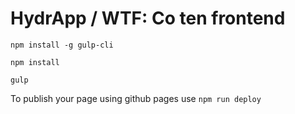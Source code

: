 # HydrApp / WTF: Co ten frontend

`npm install -g gulp-cli`

`npm install`

`gulp`

To publish your page using github pages use `npm run deploy`
